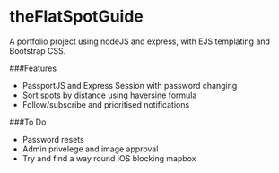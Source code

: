 # theFlatSpotGuide

A portfolio project using nodeJS and express, with EJS templating and Bootstrap CSS.

###Features

- PassportJS and Express Session with password changing
- Sort spots by distance using haversine formula
- Follow/subscribe and prioritised notifications

###To Do

- Password resets
- Admin privelege and image approval
- Try and find a way round iOS blocking mapbox
